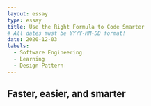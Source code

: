 ```yaml
---
layout: essay
type: essay
title: Use the Right Formula to Code Smarter
# All dates must be YYYY-MM-DD format!
date: 2020-12-03
labels:
  - Software Engineering
  - Learning
  - Design Pattern
---
```


## Faster, easier, and smarter

